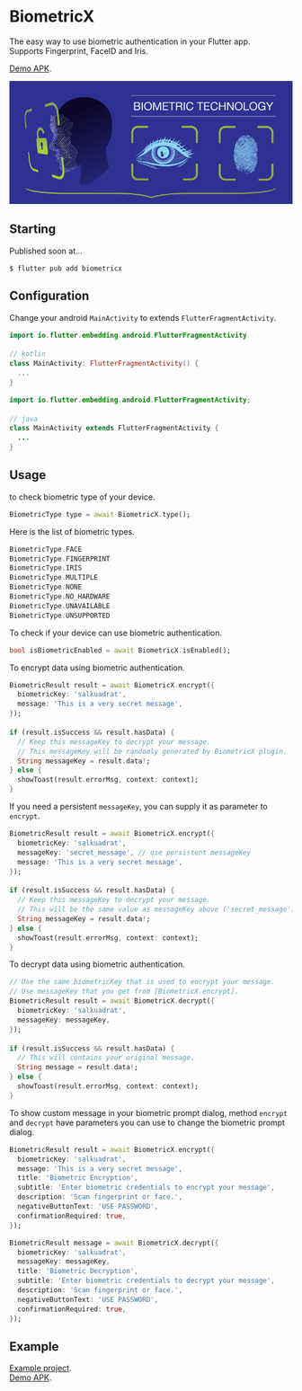 # BiometricX

The easy way to use biometric authentication in your Flutter app.\
Supports Fingerprint, FaceID and Iris.

[Demo APK](https://github.com/salkuadrat/BiometricX/raw/master/BiometricX.apk).

![](biometric.png)

## Starting

Published soon at...

```
$ flutter pub add biometricx
```

## Configuration

Change your android `MainActivity` to extends `FlutterFragmentActivity`.

```kotlin
import io.flutter.embedding.android.FlutterFragmentActivity

// kotlin
class MainActivity: FlutterFragmentActivity() {
  ...
}
```

```java
import io.flutter.embedding.android.FlutterFragmentActivity;

// java
class MainActivity extends FlutterFragmentActivity {
  ...
}
```

## Usage

 to check biometric type of your device.

```dart
BiometricType type = await BiometricX.type();
```

Here is the list of biometric types.

```dart
BiometricType.FACE
BiometricType.FINGERPRINT
BiometricType.IRIS
BiometricType.MULTIPLE
BiometricType.NONE
BiometricType.NO_HARDWARE
BiometricType.UNAVAILABLE
BiometricType.UNSUPPORTED
```

To check if your device can use biometric authentication.

```dart
bool isBiometricEnabled = await BiometricX.isEnabled();
```

To encrypt data using biometric authentication.

```dart
BiometricResult result = await BiometricX.encrypt({
  biometricKey: 'salkuadrat',
  message: 'This is a very secret message',
});

if (result.isSuccess && result.hasData) {
  // Keep this messageKey to decrypt your message.
  // This messageKey will be randomly generated by BiometricX plugin.
  String messageKey = result.data!;
} else {
  showToast(result.errorMsg, context: context);
}
```

If you need a persistent `messageKey`, you can supply it as parameter to `encrypt`.

```dart
BiometricResult result = await BiometricX.encrypt({
  biometricKey: 'salkuadrat',
  messageKey: 'secret_message', // use persistent messageKey
  message: 'This is a very secret message',
});

if (result.isSuccess && result.hasData) {
  // Keep this messageKey to decrypt your message.
  // This will be the same value as messageKey above ('secret_message')
  String messageKey = result.data!;
} else {
  showToast(result.errorMsg, context: context);
}
```

To decrypt data using biometric authentication.

```dart
// Use the same biometricKey that is used to encrypt your message.
// Use messageKey that you get from [BiometricX.encrypt].
BiometricResult result = await BiometricX.decrypt({
  biometricKey: 'salkuadrat',
  messageKey: messageKey,
});

if (result.isSuccess && result.hasData) {
  // This will contains your original message.
  String message = result.data!;
} else {
  showToast(result.errorMsg, context: context);
}
```

To show custom message in your biometric prompt dialog, method `encrypt` and `decrypt` have parameters you can use to change the biometric prompt dialog.

```dart
BiometricResult result = await BiometricX.encrypt({
  biometricKey: 'salkuadrat',
  message: 'This is a very secret message',
  title: 'Biometric Encryption',
  subtitle: 'Enter biometric credentials to encrypt your message',
  description: 'Scan fingerprint or face.',
  negativeButtonText: 'USE PASSWORD',
  confirmationRequired: true,
});
```

```dart
BiometricResult message = await BiometricX.decrypt({
  biometricKey: 'salkuadrat',
  messageKey: messageKey,
  title: 'Biometric Decryption',
  subtitle: 'Enter biometric credentials to decrypt your message',
  description: 'Scan fingerprint or face.',
  negativeButtonText: 'USE PASSWORD',
  confirmationRequired: true,
});
```

## Example

[Example project](example).\
[Demo APK](https://github.com/salkuadrat/BiometricX/raw/master/BiometricX.apk).